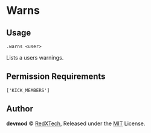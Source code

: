 # Warns

## Usage
`.warns <user>`

Lists a users warnings.

## Permission Requirements
`['KICK_MEMBERS']`

## Author
**devmod** © [RedXTech](https://github.com/redxtech), Released under the [MIT](../LICENSE.md) License.
